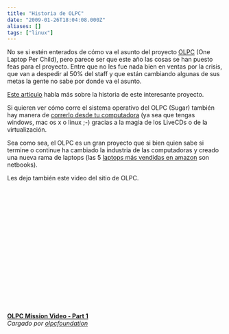 ```yaml
---
title: "Historia de OLPC"
date: "2009-01-26T18:04:08.000Z"
aliases: []
tags: ["linux"]
---
```


No se si estén enterados de cómo va el asunto del proyecto [OLPC](http://www.laptop.org/) (One Laptop Per Child), pero parece ser que este año las cosas se han puesto feas para el proyecto. Entre que no les fue nada bien en ventas por la crisis, que van a despedir al 50% del staff y que están cambiando algunas de sus metas la gente no sabe por donde va el asunto.

[Este artículo](http://gizmodo.com/5041765/secret-origin-of-the-olpc-genius-hubris-and-the-birth-of-the-netbook) habla más sobre la historia de este interesante proyecto.

Si quieren ver cómo corre el sistema operativo del OLPC (Sugar) también hay manera de [correrlo desde tu computadora](http://sugarlabs.org/go/Sugar_on_a_Stick) (ya sea que tengas windows, mac os x o linux ;-) gracias a la magia de los LiveCDs o de la virtualización.

Sea como sea, el OLPC es un gran proyecto que si bien quien sabe si termine o continue ha cambiado la industria de las computadoras y creado una nueva rama de laptops (las 5 [laptops más vendidas en amazon](http://www.amazon.com/gp/bestsellers/electronics/565108/ref=pd_zg_hrsr_e_1_2_last) son netbooks).

Les dejo también este video del sitio de OLPC.

<div><object width="480" height="291"><param name="movie" value="http://www.dailymotion.com/swf/k6EVxQ5x6YGMxTQqtD&related=1"></param><param name="allowFullScreen" value="true"></param><param name="allowScriptAccess" value="always"></param><embed src="http://www.dailymotion.com/swf/k6EVxQ5x6YGMxTQqtD&related=1" type="application/x-shockwave-flash" width="480" height="291" allowFullScreen="true" allowScriptAccess="always"></embed></object><br /><b><a href="http://www.dailymotion.com/video/x7ft2t_olpc-mission-video-part-1_tech">OLPC Mission Video - Part 1</a></b><br /><i>Cargado por <a href="http://www.dailymotion.com/olpcfoundation">olpcfoundation</a></i></div>
